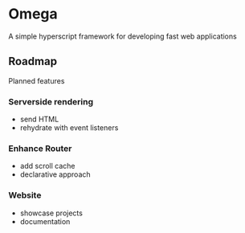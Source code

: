 # Omega
A simple hyperscript framework for developing fast web applications

## Roadmap
Planned features

### Serverside rendering
* send HTML
* rehydrate with event listeners

### Enhance Router
* add scroll cache
* declarative approach

### Website
* showcase projects
* documentation